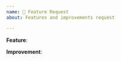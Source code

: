 ```yaml
---
name: 🚀 Feature Request
about: Features and improvements request

---
```


**Feature**:
<!-- Describe your idea as detailed as possible. -->

**Improvement**:
<!-- Describe your idea as detailed as possible. -->

<!-- If you have the knowledge, you can try to Fork this project and request a merge of your vision. -->
